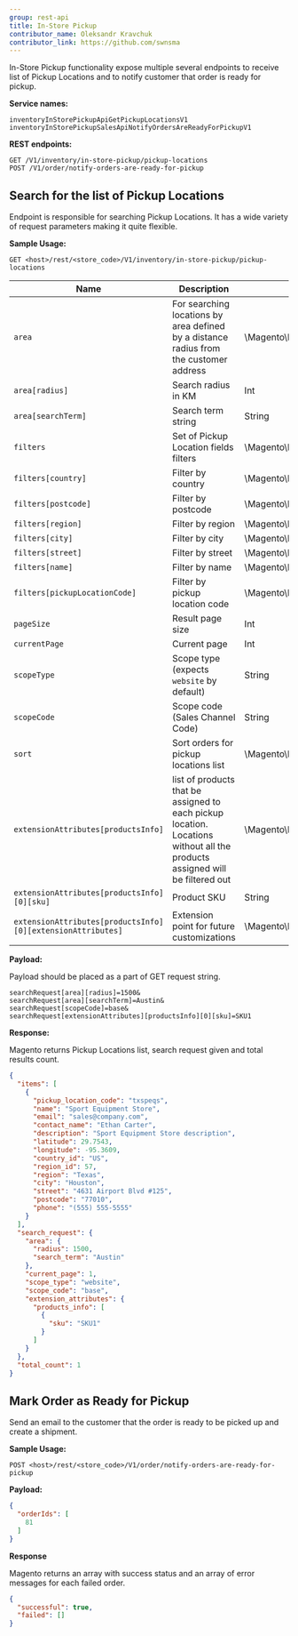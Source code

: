 ```yaml
---
group: rest-api
title: In-Store Pickup
contributor_name: Oleksandr Kravchuk
contributor_link: https://github.com/swnsma
---
```


In-Store Pickup functionality expose multiple several endpoints to receive list of Pickup Locations and to notify customer that order is ready for pickup.

**Service names:**

```http
inventoryInStorePickupApiGetPickupLocationsV1
inventoryInStorePickupSalesApiNotifyOrdersAreReadyForPickupV1
```

**REST endpoints:**

```http
GET /V1/inventory/in-store-pickup/pickup-locations
POST /V1/order/notify-orders-are-ready-for-pickup
```

## Search for the list of Pickup Locations

Endpoint is responsible for searching Pickup Locations. It has a wide variety of request parameters making it quite flexible.

**Sample Usage:**

`GET <host>/rest/<store_code>/V1/inventory/in-store-pickup/pickup-locations`

Name | Description | Type
--- | --- | ---
`area` | For searching locations by area defined by a distance radius from the customer address | \Magento\InventoryInStorePickupApi\Api\Data\SearchRequest\AreaInterface
`area[radius]` | Search radius in KM | Int
`area[searchTerm]` | Search term string | String
`filters` | Set of Pickup Location fields filters | \Magento\InventoryInStorePickupApi\Api\Data\SearchRequest\FiltersInterface
`filters[country]` | Filter by country | \Magento\InventoryInStorePickupApi\Api\Data\SearchRequest\FilterInterface
`filters[postcode]` | Filter by postcode | \Magento\InventoryInStorePickupApi\Api\Data\SearchRequest\FilterInterface
`filters[region]` | Filter by region | \Magento\InventoryInStorePickupApi\Api\Data\SearchRequest\FilterInterface
`filters[city]` | Filter by city | \Magento\InventoryInStorePickupApi\Api\Data\SearchRequest\FilterInterface
`filters[street]` | Filter by street | \Magento\InventoryInStorePickupApi\Api\Data\SearchRequest\FilterInterface
`filters[name]` | Filter by name | \Magento\InventoryInStorePickupApi\Api\Data\SearchRequest\FilterInterface
`filters[pickupLocationCode]` | Filter by pickup location code | \Magento\InventoryInStorePickupApi\Api\Data\SearchRequest\FilterInterface
`pageSize` | Result page size | Int
`currentPage` | Current page | Int
`scopeType` | Scope type (expects `website` by default)| String
`scopeCode` | Scope code (Sales Channel Code)| String
`sort` | Sort orders for pickup locations list | \Magento\Framework\Api\SortOrder[]
`extensionAttributes[productsInfo]` | list of products that be assigned to each pickup location. Locations without all the products assigned will be filtered out | \Magento\InventoryInStorePickupApi\Api\Data\SearchRequest\ProductInfoInterface[]
`extensionAttributes[productsInfo][0][sku]` | Product SKU | String
`extensionAttributes[productsInfo][0][extensionAttributes]` | Extension point for future customizations | \Magento\InventoryInStorePickupApi\Api\Data\SearchRequest\ProductInfoExtensionInterface

**Payload:**

Payload should be placed as a part of GET request string.

```http
searchRequest[area][radius]=1500&
searchRequest[area][searchTerm]=Austin&
searchRequest[scopeCode]=base&
searchRequest[extensionAttributes][productsInfo][0][sku]=SKU1
```

**Response:**

Magento returns Pickup Locations list, search request given and total results count.

```json
{
  "items": [
    {
      "pickup_location_code": "txspeqs",
      "name": "Sport Equipment Store",
      "email": "sales@company.com",
      "contact_name": "Ethan Carter",
      "description": "Sport Equipment Store description",
      "latitude": 29.7543,
      "longitude": -95.3609,
      "country_id": "US",
      "region_id": 57,
      "region": "Texas",
      "city": "Houston",
      "street": "4631 Airport Blvd #125",
      "postcode": "77010",
      "phone": "(555) 555-5555"
    }
  ],
  "search_request": {
    "area": {
      "radius": 1500,
      "search_term": "Austin"
    },
    "current_page": 1,
    "scope_type": "website",
    "scope_code": "base",
    "extension_attributes": {
      "products_info": [
        {
          "sku": "SKU1"
        }
      ]
    }
  },
  "total_count": 1
}
```

## Mark Order as Ready for Pickup

Send an email to the customer that the order is ready to be picked up and create a shipment.

**Sample Usage:**

`POST <host>/rest/<store_code>/V1/order/notify-orders-are-ready-for-pickup`

**Payload:**

```json
{
  "orderIds": [
    81
  ]
}
```

**Response**

Magento returns an array with success status and an array of error messages for each failed order.

```json
{
  "successful": true,
  "failed": []
}
```
